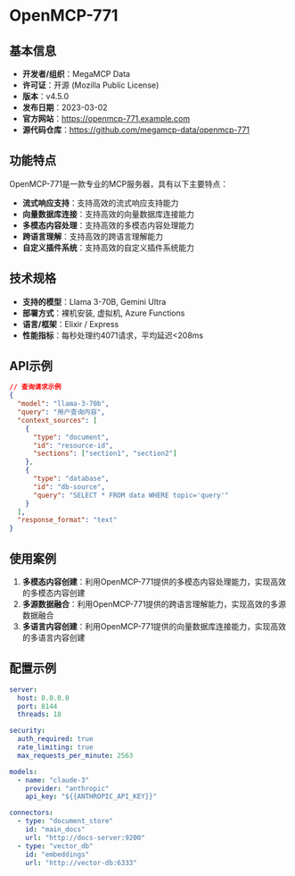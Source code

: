 # OpenMCP-771

## 基本信息

- **开发者/组织**：MegaMCP Data
- **许可证**：开源 (Mozilla Public License)
- **版本**：v4.5.0
- **发布日期**：2023-03-02
- **官方网站**：https://openmcp-771.example.com
- **源代码仓库**：https://github.com/megamcp-data/openmcp-771

## 功能特点

OpenMCP-771是一款专业的MCP服务器，具有以下主要特点：

- **流式响应支持**：支持高效的流式响应支持能力
- **向量数据库连接**：支持高效的向量数据库连接能力
- **多模态内容处理**：支持高效的多模态内容处理能力
- **跨语言理解**：支持高效的跨语言理解能力
- **自定义插件系统**：支持高效的自定义插件系统能力


## 技术规格

- **支持的模型**：Llama 3-70B, Gemini Ultra
- **部署方式**：裸机安装, 虚拟机, Azure Functions
- **语言/框架**：Elixir / Express
- **性能指标**：每秒处理约4071请求，平均延迟<208ms

## API示例

```json
// 查询请求示例
{
  "model": "llama-3-70b",
  "query": "用户查询内容",
  "context_sources": [
    {
      "type": "document",
      "id": "resource-id",
      "sections": ["section1", "section2"]
    },
    {
      "type": "database",
      "id": "db-source",
      "query": "SELECT * FROM data WHERE topic='query'"
    }
  ],
  "response_format": "text"
}
```

## 使用案例

1. **多模态内容创建**：利用OpenMCP-771提供的多模态内容处理能力，实现高效的多模态内容创建
2. **多源数据融合**：利用OpenMCP-771提供的跨语言理解能力，实现高效的多源数据融合
3. **多语言内容创建**：利用OpenMCP-771提供的向量数据库连接能力，实现高效的多语言内容创建


## 配置示例

```yaml
server:
  host: 0.0.0.0
  port: 8144
  threads: 18

security:
  auth_required: true
  rate_limiting: true
  max_requests_per_minute: 2563

models:
  - name: "claude-3"
    provider: "anthropic"
    api_key: "${{ANTHROPIC_API_KEY}}"

connectors:
  - type: "document_store"
    id: "main_docs"
    url: "http://docs-server:9200"
  - type: "vector_db"
    id: "embeddings"
    url: "http://vector-db:6333"
```